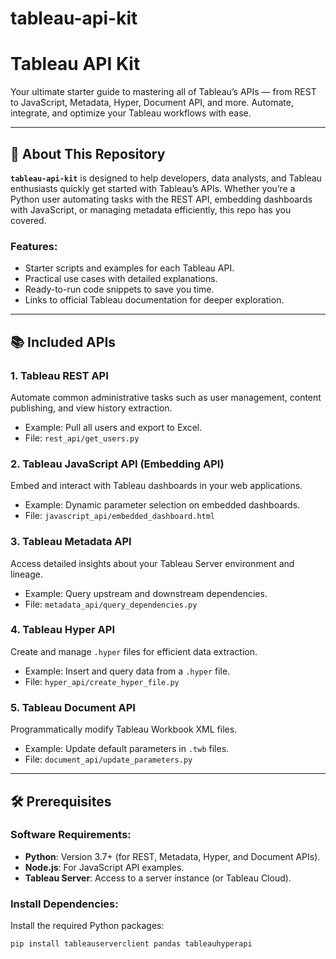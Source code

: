 # tableau-api-kit

# Tableau API Kit  
Your ultimate starter guide to mastering all of Tableau’s APIs — from REST to JavaScript, Metadata, Hyper, Document API, and more. Automate, integrate, and optimize your Tableau workflows with ease.

---

## 🚀 About This Repository  
**`tableau-api-kit`** is designed to help developers, data analysts, and Tableau enthusiasts quickly get started with Tableau’s APIs. Whether you’re a Python user automating tasks with the REST API, embedding dashboards with JavaScript, or managing metadata efficiently, this repo has you covered.

### Features:
- Starter scripts and examples for each Tableau API.
- Practical use cases with detailed explanations.
- Ready-to-run code snippets to save you time.
- Links to official Tableau documentation for deeper exploration.

---

## 📚 Included APIs  
### 1. **Tableau REST API**
Automate common administrative tasks such as user management, content publishing, and view history extraction.  
- Example: Pull all users and export to Excel.  
- File: `rest_api/get_users.py`  

### 2. **Tableau JavaScript API (Embedding API)**  
Embed and interact with Tableau dashboards in your web applications.  
- Example: Dynamic parameter selection on embedded dashboards.  
- File: `javascript_api/embedded_dashboard.html`  


### 3. **Tableau Metadata API**  
Access detailed insights about your Tableau Server environment and lineage.  
- Example: Query upstream and downstream dependencies.  
- File: `metadata_api/query_dependencies.py`  

### 4. **Tableau Hyper API**  
Create and manage `.hyper` files for efficient data extraction.  
- Example: Insert and query data from a `.hyper` file.  
- File: `hyper_api/create_hyper_file.py`  

### 5. **Tableau Document API**  
Programmatically modify Tableau Workbook XML files.  
- Example: Update default parameters in `.twb` files.  
- File: `document_api/update_parameters.py`  

---

## 🛠️ Prerequisites  
### Software Requirements:
- **Python**: Version 3.7+ (for REST, Metadata, Hyper, and Document APIs).  
- **Node.js**: For JavaScript API examples.  
- **Tableau Server**: Access to a server instance (or Tableau Cloud).  

### Install Dependencies:
Install the required Python packages:  
```bash
pip install tableauserverclient pandas tableauhyperapi
